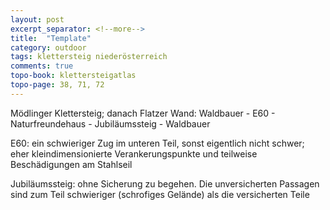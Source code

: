 ```yaml
---
layout: post
excerpt_separator: <!--more-->
title:  "Template"
category: outdoor
tags: klettersteig niederösterreich
comments: true
topo-book: klettersteigatlas
topo-page: 38, 71, 72
---
```

Mödlinger Klettersteig; danach Flatzer Wand: Waldbauer - E60 - Naturfreundehaus - Jubiläumssteig - Waldbauer

<!--more-->

E60:  ein schwieriger Zug im unteren Teil, sonst eigentlich nicht schwer; eher kleindimensionierte Verankerungspunkte und teilweise Beschädigungen am Stahlseil

Jubiläumssteig: ohne Sicherung zu begehen. Die unversicherten Passagen sind zum Teil schwieriger (schrofiges Gelände) als die versicherten Teile
